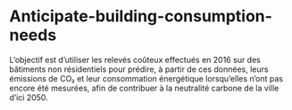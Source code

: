 # Anticipate-building-consumption-needs
L’objectif est d’utiliser les relevés coûteux effectués en 2016 sur des bâtiments non résidentiels pour prédire, à partir de ces données, leurs émissions de CO₂ et leur consommation énergétique lorsqu’elles n’ont pas encore été mesurées, afin de contribuer à la neutralité carbone de la ville d’ici 2050.
